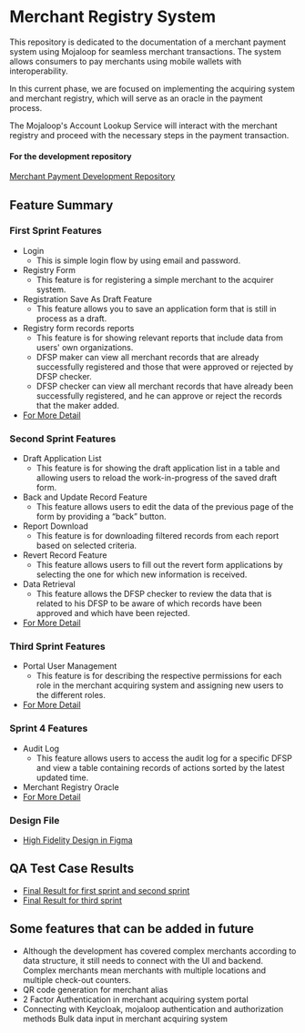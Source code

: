 # Merchant Registry System

This repository is dedicated to the documentation of a merchant payment system using Mojaloop for seamless merchant transactions. The system allows consumers to pay merchants using mobile wallets with interoperability.

In this current phase, we are focused on implementing the acquiring system and merchant registry, which will serve as an oracle in the payment process.

The Mojaloop's Account Lookup Service will interact with the merchant registry and proceed with the necessary steps in the payment transaction.

#### For the development repository
[Merchant Payment Development Repository](https://github.com/mojaloop/merchant-registry-svc)

## Feature Summary

### First Sprint Features
* Login
    * This is simple login flow by using email and password.
* Registry Form
    * This feature is for registering a simple merchant to the acquirer system. 
* Registration Save As Draft Feature
    * This feature allows you to save an application form that is still in process as a draft.
* Registry form records reports
    * This feature is for showing relevant reports that include data from users' own organizations.
    * DFSP maker can view all merchant records that are already successfully registered and those that were approved or rejected by DFSP checker.
    * DFSP checker can view all merchant records that have already been successfully registered, and he can approve or reject the records that the maker added.
* [For More Detail](https://github.com/mojaloop/merchant-payment-docs/tree/First-Sprint-Features-Requirements/First%20Sprint%20Features/priority%20list)


### Second Sprint Features
* Draft Application List
    * This feature is for showing the draft application list in a table and allowing users to reload the work-in-progress of the saved draft form.
* Back and Update Record Feature
    * This feature allows users to edit the data of the previous page of the form by providing a “back” button.
* Report Download
    * This feature is for downloading filtered records from each report based on selected criteria.
* Revert Record Feature
    * This feature allows users to fill out the revert form applications by selecting the one for which new information is received.
* Data Retrieval
    * This feature allows the DFSP checker to review the data that is related to his DFSP to be aware of which records have been approved and which have been rejected.
* [For More Detail](https://github.com/mojaloop/merchant-payment-docs/tree/master/Second%20Sprint%20Features)


### Third Sprint Features
* Portal User Management
    * This feature is for describing the respective permissions for each role in the merchant acquiring system and assigning new users to the different roles.
* [For More Detail](https://github.com/mojaloop/merchant-payment-docs/tree/master/Third%20Sprint%20Features)


### Sprint 4 Features
* Audit Log
    * This feature allows users to access the audit log for a specific DFSP and view a table containing records of actions sorted by the latest updated time.
* Merchant Registry Oracle
* [For More Detail](https://github.com/mojaloop/merchant-payment-docs/tree/master/Sprint-4-features)

### Design File
* [High Fidelity Design in Figma](https://www.figma.com/proto/sEFusJJ4pQedgXvfRixE7b/Merchant-Registry-Prototype?page-id=1435%3A7881&type=design&node-id=1517-10353&viewport=291%2C3408%2C0.34&t=geOa0rm3lNlsrrjb-1&scaling=scale-down&starting-point-node-id=1517%3A10353&show-proto-sidebar=1&mode=design)


## QA Test Case Results
* [Final Result for first sprint and second sprint](https://docs.google.com/spreadsheets/d/1piKniAwkdBTP5Vgk1KH5ERYXyUujrHVLQ2j_Fz9fQm8/edit?usp=sharing)
* [Final Result for third sprint](https://docs.google.com/spreadsheets/d/1Kv1YHTfS8JW4gBPKd-ZvQmWiMfgl2OmNsiwd9Ux9ls0/edit?usp=sharing)

## Some features that can be added in future
* Although the development has covered complex merchants according to data structure, it still needs to connect with the UI and backend. Complex merchants mean merchants with multiple locations and multiple check-out counters.
* QR code generation for merchant alias 
* 2 Factor Authentication in merchant acquiring system portal
* Connecting with Keycloak, mojaloop authentication and authorization methods
Bulk data input in merchant acquiring system